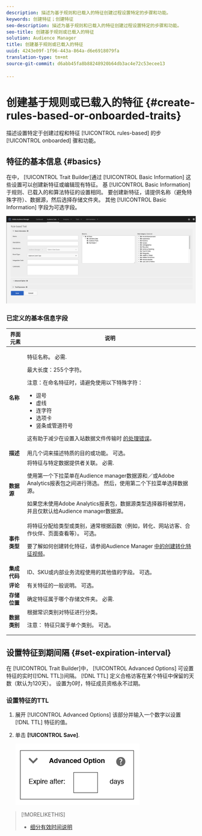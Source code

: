 ```yaml
---
description: 描述为基于规则和已载入的特征创建过程设置特定的步骤和功能。
keywords: 创建特征；创建特征
seo-description: 描述为基于规则和已载入的特征创建过程设置特定的步骤和功能。
seo-title: 创建基于规则或已载入的特征
solution: Audience Manager
title: 创建基于规则或已载入的特征
uuid: 4243e09f-1f96-443a-864a-d6e6918079fa
translation-type: tm+mt
source-git-commit: d6abb45fa8b88248920b64db3ac4e72c53ecee13

---
```



# 创建基于规则或已载入的特征 {#create-rules-based-or-onboarded-traits}

描述设置特定于创建过程和特征 [!UICONTROL rules-based] 的步 [!UICONTROL onboarded] 骤和功能。

<!-- c_tb_rules_traits.xml -->

## 特征的基本信息 {#basics}

在中， [!UICONTROL Trait Builder]通过 [!UICONTROL Basic Information] 这些设置可以创建新特征或编辑现有特征。 基 [!UICONTROL Basic Information] 于规则、已载入的和算法特征的设置相同。 要创建新特征，请提供名称（避免特殊字符）、数据源，然后选择存储文件夹。 其他 [!UICONTROL Basic Information] 字段为可选字段。

<!-- c_tb_basics.xml -->

![create-trait](assets/create-trait.png)

### 已定义的基本信息字段

<table id="table_42AEC7A5B22346C5BB996D2D36C56229"> 
 <thead> 
  <tr> 
   <th colname="col1" class="entry"> 界面元素 </th> 
   <th colname="col2" class="entry"> 说明 </th> 
  </tr> 
 </thead>
 <tbody> 
  <tr> 
   <td colname="col1"> <b><span class="uicontrol">名称</span></b> </td> 
   <td colname="col2"> <p>特征名称。 必需. </p> <p>最大长度：255个字符。 </p> <p> <p>注意：在命名特征时，请避免使用以下特殊字符： 
      <ul id="ul_AB38A333F21A4AA9B5656CBA69BA65E3"> 
       <li id="li_0E5033B540BC41E799075845388E85A7">逗号 </li> 
       <li id="li_B1A6C3E3FB98473A91E4675EE09460F0">虚线 </li> 
       <li id="li_579302FE34B64FE0AE3C751012839229">连字符 </li> 
       <li id="li_44890F738CC64E449CC2545D701ECBC7">选项卡 </li> 
       <li id="li_C203837501A94342923C99A7DAD1ED61">竖条或管道符号 </li> 
      </ul> </p> </p> <p>这有助于减少在设置入站数据文件传输时 <a href="../../integration/sending-audience-data/batch-data-transfer-explained/inbound-file-contents.md"> 的处理错误</a>。 </p> </td> 
  </tr> 
  <tr> 
   <td colname="col1"> <b><span class="uicontrol"> 描述</span></b> </td> 
   <td colname="col2"> 用几个词来描述特质的目的或功能。 可选。 </td> 
  </tr> 
  <tr> 
   <td colname="col1"> <b><span class="uicontrol"> 数据源</span></b> </td> 
   <td colname="col2"> 将特征与特定数据提供者关联。 必需. <p>使用第一个下拉菜单在Audience manager数据源和／或Adobe Analytics报表包之间进行筛选。 然后，使用第二个下拉菜单选择数据源。</p><p> 如果您未使用Adobe Analytics报表包，数据源类型选择器将被禁用，并且仅默认给Audience manager数据源。</p>  </td> 
  </tr>
   <tr> 
   <td colname="col1"> <b><span class="uicontrol"> 事件类型</span></b> </td> 
   <td colname="col2"> 将特征分配给类型或类别，通常根据函数（例如，转化、网站访客、合作伙伴、页面查看等）。 可选。 <p> 要了解如何创建转化特征，请参阅Audience Manager <a href="https://docs.adobe.com/content/help/en/audience-manager-learn/tutorials/build-and-manage-audiences/traits-and-segments/creating-conversion-traits.html">中的创建转化特征视频</a>。 </p></td> 
  </tr> 
  <tr> 
   <td colname="col1"> <b><span class="uicontrol"> 集成代码</span></b> </td> 
   <td colname="col2"> ID、SKU或内部业务流程使用的其他值的字段。 可选。 </td> 
  </tr> 
  <tr> 
   <td colname="col1"> <b><span class="uicontrol"> 评论</span></b> </td> 
   <td colname="col2"> 有关特征的一般说明。 可选。 </td> 
  </tr> 
  <tr> 
   <td colname="col1"> <b><span class="uicontrol"> 存储位置</span></b> </td> 
   <td colname="col2"> 确定特征属于哪个存储文件夹。 必需. </td> 
  </tr> 
  <tr> 
   <td colname="col1"> <b><span class="uicontrol"> 数据类别</span></b> </td> 
   <td colname="col2"> 根据常识类别对特征进行分类。 <p>注意： 特征只属于单个类别。 可选。 </p> </td> 
  </tr> 
 </tbody> 
</table>

## 设置特征到期间隔 {#set-expiration-interval}

在 [!UICONTROL Trait Builder]中， [!UICONTROL Advanced Options] 可设置特征的实时([!DNL TTL])间隔。 [!DNL TTL] 定义合格访客在某个特征中保留的天数（默认为120天）。 设置为0时，特征成员资格永不过期。

<!-- t_tb_ttl.xml -->

### 设置特征的TTL

1. 展开 [!UICONTROL Advanced Options] 该部分并输入一个数字以设置 [!DNL TTL] 特征的值。
1. 单击 **[!UICONTROL Save]**.

   ![](assets/TTL.png)

>[!MORELIKETHIS]
>
>* [细分有效时间说明](../../features/traits/segment-ttl-explained.md)

